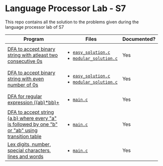 # Language Processor Lab - S7

This repo contains all the solution to the problems given during the language processor lab of S7

| Program                                                                                                                  | Files                                                                                                                                                             | Documented? |
| ------------------------------------------------------------------------------------------------------------------------ | ----------------------------------------------------------------------------------------------------------------------------------------------------------------- | ----------- |
| [DFA to accept binary string with atleast two consecutive 0s](./cycle_1/consecutive_zeros/)                              | <ul><li>[`easy_solution.c`](./cycle_1/consecutive_zeros/easy_solution.c)</li><li>[`modular_solution.c`](./cycle_1/consecutive_zeros/modular_solution.c)</li></ul> | Yes         |
| [DFA to accept binary string with even number of 0s](./cycle_1/even_zeros/)                                              | <ul><li>[`easy_solution.c`](./cycle_1/even_zeros/easy_solution.c)</li><li>[`modular_solution.c`](./cycle_1/even_zeros/modular_solution.c)</li></ul>               | Yes         |
| [DFA for regular expression ((ab)\*bb)+](./cycle_1/regex_ab/)                                                            | <ul><li>[`main.c`](./cycle_1/regex_ab/main.c)</li></ul>                                                                                                           | Yes         |
| [DFA to accept string {a,b} where every "a" is followed by one "b" or "ab" using transition table](./cycle_1/ab_or_aab/) | <ul><li>[`main.c`](./cycle_1/ab_or_aab/main.c)</li></ul>                                                                                                          | Yes         |
| [Lex digits, number, special characters, lines and words](./cycle_2/experiment_1/)                                       | <ul><li>[`main.c`](./cycle_2/experiment_1/main.l)</li></ul>                                                                                                       | Yes         |
